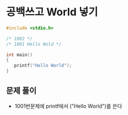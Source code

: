 # 공백쓰고 World 넣기

``` C
#include <stdio.h>

/* 1002 */
/* 1001 Hello Wold */

int main()
{
   printf("Hello World");
}

```

## 문제 풀이
* 1001번문제에 printf에서 ("Hello World")를 쓴다

